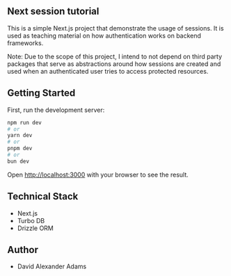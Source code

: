 ## Next session tutorial

This is a simple Next.js project that demonstrate the usage of sessions. It is used as teaching material 
on how authentication works on backend frameworks. 

Note: Due to the scope of this project, I intend to not depend on third party packages that serve as abstractions
around how sessions are created and used when an authenticated user tries to access protected resources. 

## Getting Started

First, run the development server:

```bash
npm run dev
# or
yarn dev
# or
pnpm dev
# or
bun dev
```

Open [http://localhost:3000](http://localhost:3000) with your browser to see the result.

## Technical Stack 
- Next.js
- Turbo DB
- Drizzle ORM

## Author
- David Alexander Adams
